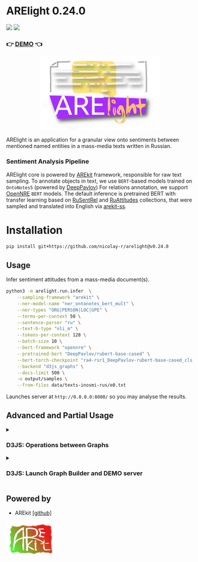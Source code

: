 # ARElight 0.24.0

![](https://img.shields.io/badge/Python-3.9-brightgreen.svg)
![](https://img.shields.io/badge/AREkit-0.24.0-orange.svg)

### :point_right: [DEMO]() :point_left:

<p align="center">
    <img src="logo.png"/>
</p>

ARElight is an application for a granular view onto sentiments between mentioned named entities 
in a mass-media texts written in Russian.

### Sentiment Analysis Pipeline

ARElight core is powered by [AREkit](https://github.com/nicolay-r/AREkit) framework,
responsible for raw text sampling.
To annotate objects in text, we use `BERT`-based models trained on
`OntoNotes5` (powered by [DeepPavlov](https://github.com/deeppavlovteam/DeepPavlov))
For relations annotation, we support 
[OpenNRE](https://github.com/thunlp/OpenNRE)
`BERT` models.
The default inference is pretrained BERT with transfer learning based on 
[RuSentRel](https://github.com/nicolay-r/RuSentRel)
and 
[RuAttitudes](https://github.com/nicolay-r/RuAttitudes)
collections, that were sampled and translated into English via 
[arekit-ss](https://github.com/nicolay-r/arekit-ss).


# Installation

```bash
pip install git+https://github.com/nicolay-r/arelight@v0.24.0
```

## Usage

Infer sentiment attitudes from a mass-media document(s).
```bash
python3 -m arelight.run.infer  \
    --sampling-framework "arekit" \
    --ner-model-name "ner_ontonotes_bert_mult" \
    --ner-types "ORG|PERSON|LOC|GPE" \
    --terms-per-context 50 \
    --sentence-parser "ru" \
    --text-b-type "nli_m" \
    --tokens-per-context 128 \
    --batch-size 10 \
    --bert-framework "opennre" \
    --pretrained-bert "DeepPavlov/rubert-base-cased" \
    --bert-torch-checkpoint "ra4-rsr1_DeepPavlov-rubert-base-cased_cls.pth.tar" \
    --backend "d3js_graphs" \
    --docs-limit 500 \
    -o output/samples \
    --from-files data/texts-inosmi-rus/e0.txt
```

Launches server at `http://0.0.0.0:8000/` so you may analyse the results.

## Advanced and Partial Usage

<details>
<summary>

### D3JS: Operations between Graphs
</summary>
    
</details>
<details>
<summary>

### D3JS: Launch Graph Builder and DEMO server
</summary>
Launch Graph Builder for D3JS and (optionaly) start DEMO server for collections in `output` dir:

```bash
python3 -m arelight.run.infer --backend "d3js_graphs" -o output --d3js-host True
```
</details>

## Powered by

* AREkit [[github]](https://github.com/nicolay-r/AREkit)

<p float="left">
<a href="https://github.com/nicolay-r/AREkit"><img src="docs/arekit_logo.png"/></a>
</p>
